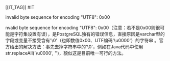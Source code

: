 [[IT_TAG]] #IT 

invalid byte sequence for encoding "UTF8": 0x00

   nvalid byte sequence for encoding "UTF8": 0x00（注意：若不是0x00则很可能是字符集设置有误），是PostgreSQL独有的错误信息，直接原因是varchar型的字段或变量不接受含有'\0'（也即数值0x00、UTF编码'\u0000'）的字符串 。官方给出的解决方法：事先去掉字符串中的'\0'，例如在Java代码中使用str.replaceAll('\u0000', '')，貌似这是目前唯一可行的方法。